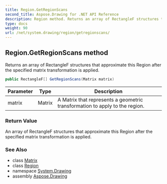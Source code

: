 ```yaml
---
title: Region.GetRegionScans
second_title: Aspose.Drawing for .NET API Reference
description: Region method. Returns an array of RectangleF structures that approximate this Region after the specified matrix transformation is applied
type: docs
weight: 90
url: /net/system.drawing/region/getregionscans/
---
```

## Region.GetRegionScans method

Returns an array of RectangleF structures that approximate this Region after the specified matrix transformation is applied.

```csharp
public RectangleF[] GetRegionScans(Matrix matrix)
```

| Parameter | Type | Description |
| --- | --- | --- |
| matrix | Matrix | A Matrix that represents a geometric transformation to apply to the region. |

### Return Value

An array of RectangleF structures that approximate this Region after the specified matrix transformation is applied.

### See Also

* class [Matrix](../../../system.drawing.drawing2d/matrix/)
* class [Region](../)
* namespace [System.Drawing](../../region/)
* assembly [Aspose.Drawing](../../../)


